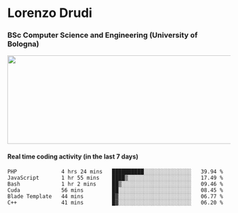 # Lorenzo Drudi
### BSc Computer Science and Engineering (University of Bologna)

<img src="https://github-readme-stats.vercel.app/api?username=LorenzoDrudi&count_private=true&show_icons=true&theme=gruvbox" height=200px width=550px>

<!---Use wakatime plugins to track the coding time--->
#### Real time coding activity (in the last 7 days)
<!--START_SECTION:waka-->

```text
PHP              4 hrs 24 mins   ██████████░░░░░░░░░░░░░░░   39.94 %
JavaScript       1 hr 55 mins    ████▒░░░░░░░░░░░░░░░░░░░░   17.49 %
Bash             1 hr 2 mins     ██▒░░░░░░░░░░░░░░░░░░░░░░   09.46 %
Cuda             56 mins         ██░░░░░░░░░░░░░░░░░░░░░░░   08.45 %
Blade Template   44 mins         █▓░░░░░░░░░░░░░░░░░░░░░░░   06.77 %
C++              41 mins         █▓░░░░░░░░░░░░░░░░░░░░░░░   06.20 %
```

<!--END_SECTION:waka-->
